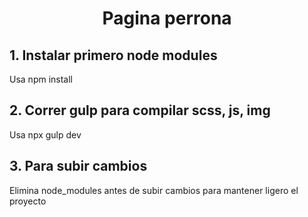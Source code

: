 <h1 align="center"> Pagina perrona </h1>
<h2>1. Instalar primero node modules</h2>
<p>Usa npm install</p>
<h2>2. Correr gulp para compilar scss, js, img</h2>
<p>Usa npx gulp dev</p>
<h2>3. Para subir cambios</h2>
<p>Elimina node_modules antes de subir cambios para mantener ligero el proyecto</p>
